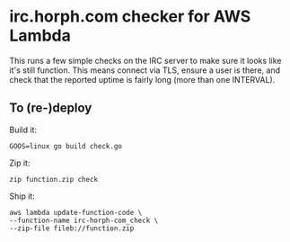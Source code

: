 # irc.horph.com checker for AWS Lambda

This runs a few simple checks on the IRC server to make sure it looks
like it's still function. This means connect via TLS, ensure a user is
there, and check that the reported uptime is fairly long (more than
one INTERVAL).

## To (re-)deploy

Build it:

    GOOS=linux go build check.go

Zip it:

    zip function.zip check

Ship it:

    aws lambda update-function-code \
    --function-name irc-horph-com_check \
    --zip-file fileb://function.zip

